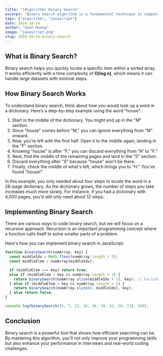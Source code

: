 ```yaml
---
title: "[Algorithm] Binary Search"
excerpt: "Binary Search algorithm is a fundamental technique in computer science. It's widely used in various applications and is a common topic in technical interviews. Understanding binary search is crucial because it offers a fast way to find values in sorted lists."
tags: ["algorithm", "javascript"]
date: 2024-10-14
author: "Sean Huang"
image: "javascript.png"
slug: 2024-10-14-binary-search
---
```


## What is Binary Search?

Binary search helps you quickly locate a specific item within a sorted array. It works efficiently with a time complexity of **O(log n)**, which means it can handle large datasets with minimal steps.

## How Binary Search Works

To understand binary search, think about how you would look up a word in a dictionary. Here’s a step-by-step example using the word "house":

1. Start in the middle of the dictionary. You might end up in the "M" section.
2. Since "house" comes before "M," you can ignore everything from "M" onward.
3. Now, you’re left with the first half. Open it to the middle again, landing in the "F" section.
4. Knowing "house" is after "F," you can discard everything from "A" to "F."
5. Next, find the middle of the remaining pages and land in the "S" section.
6. Discard everything after "S" because "house" won’t be there.
7. Finally, check the middle of what's left, which brings you to "H." You've found "house!"

In this example, you only needed about four steps to locate the word in a 26-page dictionary. As the dictionary grows, the number of steps you take increases much more slowly. For instance, if you had a dictionary with 4,000 pages, you'd still only need about 12 steps.

## Implementing Binary Search

There are various ways to code binary search, but we will focus on a recursive approach. Recursion is an important programming concept where a function calls itself to solve smaller parts of a problem.

Here's how you can implement binary search in JavaScript:

```javascript
function binarySearch(numArray, key) {
  const middleIdx = Math.floor(numArray.length / 2);
  const middleElem = numArray[middleIdx];

  if (middleElem === key) return true;
  else if (middleElem < key && numArray.length > 1) {
    return binarySearch(numArray.slice(middleIdx + 1), key); // Exclude middle element
  } else if (middleElem > key && numArray.length > 1) {
    return binarySearch(numArray.slice(0, middleIdx), key);
  } else return false;
}

console.log(binarySearch([5, 7, 12, 16, 36, 39, 42, 56, 71], 56));
```

## Conclusion

Binary search is a powerful tool that shows how efficient searching can be. By mastering this algorithm, you’ll not only improve your programming skills but also enhance your performance in interviews and real-world coding challenges.
